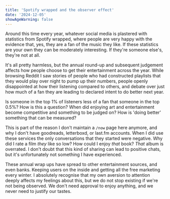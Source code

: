 ```yaml
---
title: 'Spotify wrapped and the observer effect'
date: '2024-12-05'
showAgeWarning: false
---
```


Around this time every year, whatever social media is plastered with statistics from Spotify wrapped, where people are very happy with the evidence that, yes, they are a fan of the music they like. If these statistics are your own they can be moderately interesting. If they're someone else's, they're not at all.

It's all pretty harmless, but the annual round-up and subsequent judgement affects how people choose to get their entertainment across the year. While browsing Reddit I saw stories of people who had constructed playlists that they would play over night to pump up their numbers, people openly disappointed at how their listening compared to others, and debate over just how much of a fan they are leading to declared intent to do better next year.

Is someone in the top 1% of listeners less of a fan that someone in the top 0.5%? How is this a question? When did enjoying art and entertainment become competitive and something to be judged on? How is 'doing better' something that can be measured?

This is part of the reason I don't maintain a `/now` page here anymore, and why I don't have goodreads, letterboxd, or last.fm accounts. When I did use these services the only conversations that they started were negative. Why did I rate a film _they_ like so low? How could I enjoy _that_ book? _That_ album is overrated. I don't doubt that this kind of sharing can lead to positive chats, but it's unfortunately not something I have experienced.

These annual wrap ups have spread to other entertainment sources, and even banks. Keeping users on the inside and getting all the free marketing every winter. I absolutely recognise that my own aversion to attention deeply affects my feelings about this, but we do not stop existing if we're not being observed. We don't need approval to enjoy anything, and we never need to justify our tastes.
